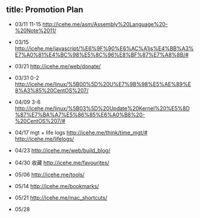 title: Promotion Plan
---

- 03/11
11-15
http://icehe.me/asm/Assembly%20Language%20-%20Note%2011/

- 03/15
http://icehe.me/javascript/%E6%9F%90%E6%AC%A1js%E4%BB%A3%E7%A0%81%E4%BC%98%E5%8C%96%E8%BF%87%E7%A8%8B/#

- 03/21
http://icehe.me/web/donate/

- 03/31
0-2
http://icehe.me/linux/%5B00%5D%20U%E7%9B%98%E5%AE%89%E8%A3%85%20CentOS%207/

- 04/09
3-6
http://icehe.me/linux/%5B03%5D%20Update%20Kernel%20%E5%8D%87%E7%BA%A7%E5%86%85%E6%A0%B8%20-%20CentOS%207/#

- 04/17
mgt + life logs
http://icehe.me/think/time_mgt/#
http://icehe.me/lifelogs/

- 04/23
http://icehe.me/web/build_blog/

- 04/30
收藏
http://icehe.me/favourites/

- 05/06
http://icehe.me/tools/

- 05/14
http://icehe.me/bookmarks/

- 05/21
http://icehe.me/mac_shortcuts/

- 05/28
